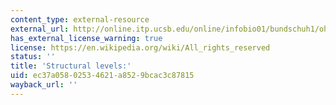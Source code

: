 ```yaml
---
content_type: external-resource
external_url: http://online.itp.ucsb.edu/online/infobio01/bundschuh1/oh/112.html
has_external_license_warning: true
license: https://en.wikipedia.org/wiki/All_rights_reserved
status: ''
title: 'Structural levels:'
uid: ec37a058-0253-4621-a852-9bcac3c87815
wayback_url: ''
---
```

